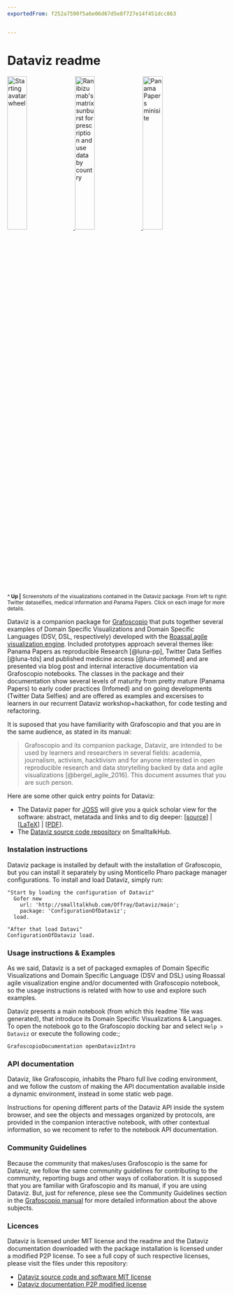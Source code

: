 ---exportedFrom: f252a7590f5a6e06d67d5e8f727e14f451dcc863---# Dataviz readme

<!--
This subtree produces the readme markdown file that is used to produce the page you see when visiting:

http://mutabit.com/repos.fossil/grafoscopio/doc/tip/Packages/Dataviz/readme.html
-->

<p>
  <a href="http://mutabit.com/offray/blog/en/entry/ds-twitter-mockup">
    <img 
      src="https://offray.withknown.com/file/e9cc5646d905a316c2cce14402aa5a05/thumb.png" 
      alt="Starting avatar wheel" 
      width="30%"
    />
  </a>
  <a href="http://mutabit.com/offray/blog/en/entry/sdv-infomed">
    <img 
    margin-right: 1%; 
    margin-bottom: 0.5em;" 
    src="http://mutabit.com/repos.fossil/offray-blog/doc/tip/user/pages/entry/sdv-infomed/omeprazol-by-property.png" 
    alt="Ranibizumab's matrix sunburst for prescription and use data by country"
    width="30%"
    >
  </a>
  <a href="http://mutabit.com/offray/blog/en/entry/panama-papers-1">
    <img 
    src="http://mutabit.com/repos.fossil/offray-blog/doc/tip/user/pages/entry/panama-papers-1/minisite.png" 
    alt="Panama Papers minisite"
    width="30%"
    >
  </a>    
</p>

<p><small>
<b>^ Up |</b> 
Screenshots of the visualizations contained in the Dataviz package. 
From left to right: Twitter dataselfies, medical information and Panama Papers. 
Click on each image for more details.
</small></p>

Dataviz is a companion package for [Grafoscopio][grafoscopio-en] that puts together several examples of Domain
Specific Visualizations and Domain Specific Languages (DSV, DSL, respectively) developed with the 
[Roassal agile visualization engine][roassal].
Included prototypes approach several themes like:  
Panama Papers as reproducible Research [@luna-pp], Twitter Data Selfies [@luna-tds]
and published medicine access [@luna-infomed] and are presented via blog post and internal 
interactive documentation via Grafoscopio notebooks.
The classes in the package and their documentation show several levels of maturity from pretty mature 
(Panama Papers) to early coder practices (Infomed) and on going developments (Twitter Data Selfies) and 
are offered as examples and excersises to learners in our recurrent Dataviz workshop+hackathon, for code 
testing and refactoring.

It is suposed that you have familiarity with Grafoscopio and that you are in the same audience, as stated
in its manual:

> Grafoscopio and its companion package, Dataviz, are intended to be used by learners and researchers 
in several fields: academia, journalism, activism, hacktivism and for anyone interested in open reproducible 
research and data storytelling backed by data and agile visualizations [@bergel_agile_2016].
This document assumes that you are such person.

Here are some other quick entry points for Dataviz:

  - The Dataviz paper for [JOSS][joss] will give you a quick scholar view for the software: 
    abstract, metatada and links and to dig deeper:
    [[source](./JOSS/paper.md)] | 
    [[LaTeX](./paper.tex)] | 
    [[PDF](./paper.pdf)].
  - The [Dataviz source code repository][grafoscopio-sthub] on SmalltalkHub.

### Instalation instructions

Dataviz package is installed by default with the installation of Grafoscopio, but you can
install it separately by using Monticello Pharo package manager configurations. 
To install and load Dataviz, simply run:



~~~{.numberLines}
"Start by loading the configuration of Dataviz"
  Gofer new
    url: 'http://smalltalkhub.com/Offray/Dataviz/main';
    package: 'ConfigurationOfDataviz';
  load.

"After that load Datavi"
ConfigurationOfDataviz load.

~~~

### Usage instructions & Examples

As we said, Dataviz is a set of packaged exmaples of Domain Specific Visualizations and Domain Specific
Language (DSV and DSL) using Roassal agile visualization engine and/or documented with Grafoscopio
notebook, so the usage instructions is related with how to use and explore such examples.

Dataviz presents a main notebook (from which this  ̀readme ̀ file was generated), that introduce
its Domain Specific Visualizations & Languages.
To open the notebook go to the Grafoscopio docking bar and select `Help > Dataviz` or execute
the following code:;



~~~{.numberLines}
GrafoscopioDocumentation openDatavizIntro 
~~~

### API documentation

Dataviz, like Grafoscopio, inhabits the Pharo full live coding environment,
and we follow the custom of making the API documentation available
inside a dynamic environment, instead in some static web page.

Instructions for opening different parts of the Dataviz API  inside the system browser,
and see the objects and  messages organized by protocols, are provided in the companion interactive
notebook, with other contextual information, so we recoment to refer to the notebook API documentation.


### Community Guidelines

Because the community that makes/uses Grafoscopio is the same for Dataviz,
we follow the same community guidelines for contributing to the community,
reporting bugs and other ways of collaboration.
It is supposed that you are familiar with Grafoscopio and its manual, if you are using Dataviz.
But, just for reference, plese see the Community Guidelines section in the 
[Grafoscopio manual][grafoscopio-manual] for more detailed information about the above subjects.

[agileviz-quickstart]: https://dl.dropboxusercontent.com/u/31543901/AgileVisualization/QuickStart/0101-QuickStart.html
[beaker]: http://beakernotebook.com/
[bibtex]: https://en.wikipedia.org/wiki/BibTeX
[chocolatey]: https://chocolatey.org/
[citezen]: http://people.untyped.org/damien.pollet/software/citezen/
[d3js]: https://d3js.org/
[dataviz-sthub]: http://smalltalkhub.com/#!/~Offray/Dataviz 
[dataweek]: http://mutabit.com/dataweek/
[etherpad]: https://en.wikipedia.org/wiki/Etherpad
[flare]: http://flare.prefuse.org/
[floor-function]: https://en.wikipedia.org/wiki/Floor_and_ceiling_functions
[fuel]: http://rmod.inria.fr/web/software/Fuel
[fossil]: http://fossil-scm.org/
[joss]: http://joss.theoj.org/
[grafoscopio-en]: http://mutabit.com/grafoscopio/index.en.html
[grafoscopio-fossil]: http://mutabit.com/repos.fossil/grafoscopio/
[grafoscopio-manual]: http://mutabit.com/repos.fossil/grafoscopio/doc/tip/Docs/En/Books/Manual/manual.pdf
[grafoscopio-tickets]: http://mutabit.com/repos.fossil/grafoscopio/ticket
[grafoscopio-tickets-current]: http://mutabit.com/repos.fossil/grafoscopio/rptview?rn=1
[grafoscopio-sthub]: http://smalltalkhub.com/#!/~Offray/Grafoscopio
[git]: https://en.wikipedia.org/wiki/Git
[github]: https://en.wikipedia.org/wiki/GitHub
[gogs]: https://gogs.io/
[gt-tools]: http://gtoolkit.org/
[hackbo]: http://hackbo.co/
[json]: http://en.wikipedia.org/wiki/JavaScript_Object_Notation
[jupyter]: http://jupyter.org/
[jupyterlab]: http://jupyterlab.github.io/jupyterlab/
[latex]: https://en.wikipedia.org/wiki/LaTeX
[leo]: http://leoeditor.com
[light-markup-languages]: https://en.wikipedia.org/wiki/Light_markup_language
[manual-tip]: http://mutabit.com/repos.fossil/grafoscopio/dir?tip&name=Docs/En/Books/Manual
[markdown]: http://pandoc.org/MANUAL.html#pandocs-markdown
[mooc]: https://siemenbaader.github.io/PharoMooc-website/
[mooc-spotter1]: http://rmod-pharo-mooc.lille.inria.fr/MOOC/Videos/W3/C019-Videos-Spotter1-BrowsingAClassWithSpotter-V2-HD_720p_4Mbs.m4v
[mooc-spotter2]: http://rmod-pharo-mooc.lille.inria.fr/MOOC/Videos/W3/C019-Videos-Spotter2-Categories-V2-HD_720p_4Mbs.m4v
[mooc-w3-14]: http://amara.org/en/videos/04UWGMwnrdXz/info/rmod-pharo-mooclilleinriafrc019-videos-redo-dsl-hd_720p_4mbsm4v/
[neojson]: https://ci.inria.fr/pharo-contribution/job/EnterprisePharoBook/lastSuccessfulBuild/artifact/book-result/NeoJSON/NeoJSON.html
[nix]: http://nixos.org/nix/
[nosql]: https://en.wikipedia.org/wiki/NoSQL
[nteract]: https://nteract.io/
[oop-pharo-2017]: https://ci.inria.fr/pharo-contribution/view/Books/job/LearningObjectOrientedProgramming/98/artifact/book.pdf
[org-mode]: http://orgmode.org/
[pastebin]: https://en.wikipedia.org/wiki/Pastebin
[pandoc]: http://pandoc.org/
[pharo]: http://pharo.org/
[pharo-download]: http://pharo.org/download
[pollen]: http://docs.racket-lang.org/pollen/
[processing]: https://processing.org/
[raphaeljs]: https://dmitrybaranovskiy.github.io/raphael/
[roassal]: http://agilevisualization.com/
[rolling-release]: https://en.wikipedia.org/wiki/Rolling_release
[spec]: http://files.pharo.org/books/spec-tutorial/
[spotter]: http://gtoolkit.org/#spotter
[sqlite]: http://sqlite.org/
[ston]: https://github.com/svenvc/ston/blob/master/ston-paper.md
[texmacs]: http://texmacs.org/
[udbc]: http://www.smalltalkhub.com/#!/~TorstenBergmann/UDBC 
[zeppling]: http://zeppelin-project.org/
[zotero]: https://www.zotero.org/
[zotero-manual]: https://www.zotero.org/groups/diseo_y_creacion_phd_msc_universidad_de_caldas/items/collectionKey/PHGTCZVT

### Licences

Dataviz is licensed under MIT license and the readme and the Dataviz 
documentation downloaded with the package installation is licensed under a 
modified P2P license.
To see a full copy of such respective licenses, please visit the files under this repository:

  - [Dataviz source code and software MIT license](../../Docs/En/Licenses/grafoscopio-mit.md)
  - [Dataviz documentation P2P modified license](../../Docs/En/Licenses/documents-p2p-ismb.md)


